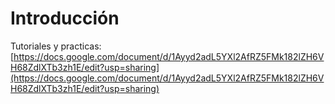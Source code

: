 # Introducción

Tutoriales y practicas: [https://docs.google.com/document/d/1Ayyd2adL5YXl2AfRZ5FMk182lZH6VH68ZdlXTb3zh1E/edit?usp=sharing](https://docs.google.com/document/d/1Ayyd2adL5YXl2AfRZ5FMk182lZH6VH68ZdlXTb3zh1E/edit?usp=sharing)
